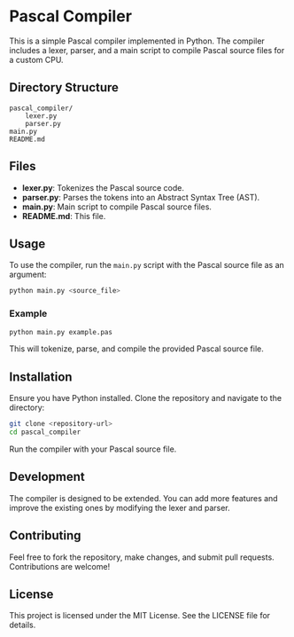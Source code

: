 # Pascal Compiler

This is a simple Pascal compiler implemented in Python. The compiler includes a lexer, parser, and a main script to compile Pascal source files for a custom CPU.

## Directory Structure

```
pascal_compiler/
    lexer.py
    parser.py
main.py
README.md
```

## Files

- **lexer.py**: Tokenizes the Pascal source code.
- **parser.py**: Parses the tokens into an Abstract Syntax Tree (AST).
- **main.py**: Main script to compile Pascal source files.
- **README.md**: This file.

## Usage

To use the compiler, run the `main.py` script with the Pascal source file as an argument:

```sh
python main.py <source_file>
```

### Example

```sh
python main.py example.pas
```

This will tokenize, parse, and compile the provided Pascal source file.

## Installation

Ensure you have Python installed. Clone the repository and navigate to the directory:

```sh
git clone <repository-url>
cd pascal_compiler
```

Run the compiler with your Pascal source file.

## Development

The compiler is designed to be extended. You can add more features and improve the existing ones by modifying the lexer and parser.

## Contributing

Feel free to fork the repository, make changes, and submit pull requests. Contributions are welcome!

## License

This project is licensed under the MIT License. See the LICENSE file for details.
